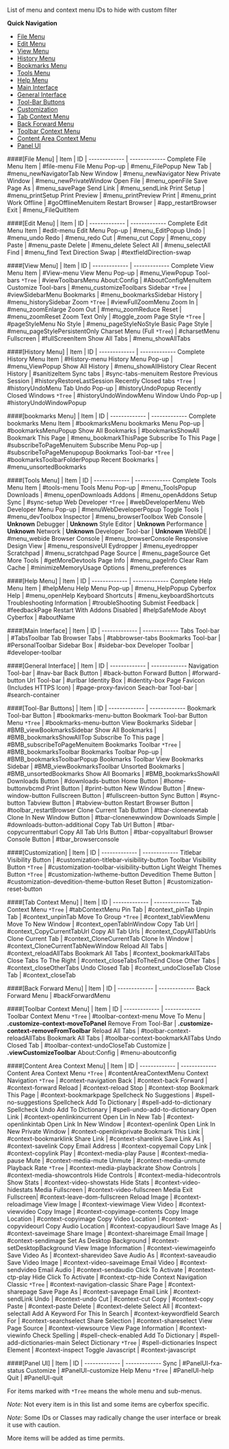 List of menu and context menu IDs to hide with custom filter

__Quick Navigation__

- [File Menu](#file-menu)
- [Edit Menu](#edit-menu)
- [View Menu](#view-menu)
- [History Menu](#history-menu)
- [Bookmarks Menu](#bookmarks-menu)
- [Tools Menu](#tools-menu)
- [Help Menu](#help-menu)
- [Main Interface](#main-interface)
- [General Interface](#general-interface)
- [Tool-Bar Buttons](#tool-bar-buttons)
- [Customization](#customization)
- [Tab Context Menu](#tab-context-menu)
- [Back Forward Menu](#back-forward-menu)
- [Toolbar Context Menu](#toolbar-context-menu)
- [Content Area Context Menu](#content-area-context-menu)
- [Panel UI](#panel-ui)



####[File Menu]
| Item | ID |
------------- | -------------
Complete File Menu Item | #file-menu
File Menu Pop-up | #menu_FilePopup
New Tab | #menu_newNavigatorTab
New Window | #menu_newNavigator
New Private Window | #menu_newPrivateWindow
Open File | #menu_openFile
Save Page As | #menu_savePage
Send Link | #menu_sendLink
Print Setup | #menu_printSetup
Print Preview | #menu_printPreview
Print | #menu_print
Work Offline | #goOfflineMenuitem
Restart Browser | #app_restartBrowser
Exit | #menu_FileQuitItem


####[Edit Menu]
| Item | ID |
------------- | -------------
Complete Edit Menu Item | #edit-menu
Edit Menu Pop-up | #menu_EditPopup
Undo | #menu_undo
Redo | #menu_redo
Cut | #menu_cut
Copy | #menu_copy
Paste | #menu_paste
Delete | #menu_delete
Select All | #menu_selectAll
Find | #menu_find
Text Direction Swap | #textfieldDirection-swap


####[View Menu]
| Item | ID |
------------- | -------------
Complete View Menu Item | #View-menu
View Menu Pop-up | #menu_ViewPopup
Tool-bars `*Tree` | #viewToolbarsMenu
About:Config | #AboutConfigMenuItem
Customize Tool-bars | #menu_customizeToolbars
Sidebar `*Tree` | #viewSidebarMenu
Bookmarks | #menu_bookmarksSidebar
History | #menu_historySidebar
Zoom `*Tree` | #viewFullZoomMenu
Zoom In | #menu_zoomEnlarge
Zoom Out | #menu_zoomReduce
Reset | #menu_zoomReset
Zoom Text Only | #toggle_zoom
Page Style `*Tree` | #pageStyleMenu
No Style | #menu_pageStyleNoStyle
Basic Page Style | #menu_pageStylePersistentOnly
Charset Menu (Full `*Tree`) | #charsetMenu
Fullscreen | #fullScreenItem
Show All Tabs | #menu_showAllTabs


####[History Menu]
| Item | ID |
------------- | -------------
Complete History Menu Item | #History-menu
History Menu Pop-up | #menu_ViewPopup
Show All History | #menu_showAllHistory
Clear Recent History | #sanitizeItem
Sync tabs | #sync-tabs-menuitem
Restore Previous Session | #historyRestoreLastSession
Recently Closed tabs `*Tree` | #historyUndoMenu
Tab Undo Pop-up | #historyUndoPopup
Recently Closed Windows `*Tree` | #historyUndoWindowMenu
Window Undo Pop-up | #historyUndoWindowPopup


####[bookmarks Menu]
| Item | ID |
------------- | -------------
Complete bookmarks Menu Item | #bookmarksMenu
bookmarks Menu Pop-up | #bookmarksMenuPopup
Show All Bookmarks | #bookmarksShowAll
Bookmark This Page | #menu_bookmarkThisPage
Subscribe To This Page | #subscribeToPageMenuitem
Subscribe Menu Pop-up | #subscribeToPageMenupopup
Bookmarks Tool-bar `*Tree` | #bookmarksToolbarFolderPopup
Recent Bookmarks | #menu_unsortedBookmarks


####[Tools Menu]
| Item | ID |
------------- | -------------
Complete Tools Menu Item | #tools-menu
Tools Menu Pop-up | #menu_ToolsPopup
Downloads | #menu_openDownloads
Addons | #menu_openAddons
Setup Sync | #sync-setup
Web Developer `*Tree` | #webDeveloperMenu
Web Developer Menu Pop-up | #menuWebDeveloperPopup
Toggle Tools | #menu_devToolbox
Inspector | #menu_browserToolbox
Web Console | __Unknown__
Debugger | __Unknown__
Style Editor | __Unknown__
Performance | __Unknown__
Network | __Unknown__
Developer Tool-bar | __Unknown__
WebIDE | #menu_webide
Browser Console | #menu_browserConsole
Responsive Design View | #menu_responsiveUI
Eydropper | #menu_eyedropper
Scratchpad | #menu_scratchpad
Page Source | #menu_pageSource
Get More Tools | #getMoreDevtools
Page Info | #menu_pageInfo
Clear Ram Cache | #minimizeMemoryUsage
Options | #menu_preferences


####[Help Menu]
| Item | ID |
------------- | -------------
Complete Help Menu Item | #helpMenu
Help Menu Pop-up | #menu_HelpPopup
Cyberfox Help | #menu_openHelp
Keyboard Shortcuts | #menu_keyboardShortcuts
Troubleshooting Information | #troubleShooting
Submist Feedback | #feedbackPage
Restart With Addons Disabled | #helpSafeMode
Aboyt Cyberfox | #aboutName


####[Main Interface]
| Item | ID |
------------- | -------------
Tabs Tool-bar | #TabsToolbar
Tab Browser Tabs | #tabbrowser-tabs
Bookmarks Tool-bar | #PersonalToolbar
Sidebar Box | #sidebar-box
Developer Toolbar | #developer-toolbar


####[General Interface]
| Item | ID |
------------- | -------------
Navigation Tool-bar | #nav-bar
Back Button | #back-button
Forward Button | #forward-button
Url Tool-bar | #urlbar
Identity Box | #identity-box
Page Favicon (Includes HTTPS Icon) | #page-proxy-favicon
Seach-bar Tool-bar | #search-container


####[Tool-Bar Buttons]
| Item | ID |
------------- | -------------
Bookmark Tool-bar Button | #bookmarks-menu-button
Bookmark Tool-bar Button Menu `*Tree` | #bookmarks-menu-button
View Bookmarks Sidebar | #BMB_viewBookmarksSidebar
Show All Bookmarks | #BMB_bookmarksShowAllTop
Subscribe To This page | #BMB_subscribeToPageMenuitem
Bookmarks Toolbar `*Tree` | #BMB_bookmarksToolbar
Bookmarks Toolbar Pop-up | #BMB_bookmarksToolbarPopup
Bookmarks Toolbar View Bookmarks Sidebar | #BMB_viewBookmarksToolbar
Unsorted Bookmarks | #BMB_unsortedBookmarks
Show All Boomarks | #BMB_bookmarksShowAll
Downloads Button | #downloads-button
Home Button | #home-buttonvbcmd
Print Button | #print-button
New Window Button | #new-window-button
Fullscreen Button | #fullscreen-button
Sync Button | #sync-button
Tabview Button | #tabview-button
Restart Browser Button | #toolbar_restartBrowser
Clone Current Tab Button | #tbar-clonenewtab
Clone In New Window Button | #tbar-clonenewwindow
Downloads Simple | #downloads-button-additional
Copy Tab Url Button | #tbar-copycurrenttaburl
Copy All Tab Urls Button | #tbar-copyalltaburl
Browser Console Button | #tbar_browserconsole



####[Customization]
| Item | ID |
------------- | -------------
Titlebar Visibility Button | #customization-titlebar-visibility-button
Toolbar Visibility Button `*Tree` | #customization-toolbar-visibility-button
Light Weight Themes Button `*Tree` | #customization-lwtheme-button
Devedition Theme Button | #customization-devedition-theme-button
Reset Button | #customization-reset-button


####[Tab Context Menu]
| Item | ID |
------------- | -------------
Tab Context Menu `*Tree` | #tabContextMenu
Pin Tab | #context_pinTab
Unpin Tab | #context_unpinTab
Move To Group `*Tree` | #context_tabViewMenu
Move To New Window | #context_openTabInWindow
Copy Tab Url | #context_CopyCurrentTabUrl
Copy All Tab Urls | #context_CopyAllTabUrls
Clone Current Tab | #context_CloneCurrentTab
Clone In Window | #context_CloneCurrentTabNewWindow
Reload All Tabs | #context_reloadAllTabs
Bookmark All Tabs | #context_bookmarkAllTabs
Close Tabs To The Right | #context_closeTabsToTheEnd
Close Other Tabs | #context_closeOtherTabs
Undo Closed Tab | #context_undoCloseTab
Close Tab | #context_closeTab


####[Back Forward Menu]
| Item | ID |
------------- | -------------
Back Forward Menu | #backForwardMenu


####[Toolbar Context Menu]
| Item | ID |
------------- | -------------
Toolbar Context Menu `*Tree` | #toolbar-context-menu
Move To Menu | __.customize-context-moveToPanel__
Remove From Tool-Bar | __.customize-context-removeFromToolbar__
Reload All Tabs | #toolbar-context-reloadAllTabs
Bookmark All Tabs | #toolbar-context-bookmarkAllTabs
Undo Closed Tab | #toolbar-context-undoCloseTab
Customize | __.viewCustomizeToolbar__
About:Config | #menu-aboutconfig


####[Content Area Context Menu]
| Item | ID |
------------- | -------------
Content Area Context Menu `*Tree` | #contentAreaContextMenu
Context Navigation `*Tree` | #context-navigation
Back | #context-back
Forward | #context-forward
Reload | #context-reload
Stop | #context-stop
Bookmark This Page | #context-bookmarkpage
Spellcheck No Suggestions | #spell-no-suggestions
Spellcheck Add To Dictionary | #spell-add-to-dictionary
Spellcheck Undo Add To Dictionary | #spell-undo-add-to-dictionary
Open Link | #context-openlinkincurrent
Open Lin In New Tab | #context-openlinkintab
Open Link In New Window | #context-openlink
Open Link In New Private Window | #context-openlinkprivate
Bookmark This Link | #context-bookmarklink
Share Link | #context-sharelink
Save Link As | #context-savelink
Copy Email Address | #context-copyemail
Copy Link | #context-copylink
Play | #context-media-play
Pause | #context-media-pause
Mute | #context-media-mute
Unmute | #context-media-unmute
Playback Rate `*Tree` | #context-media-playbackrate
Show Controls | #context-media-showcontrols
Hide Controls | #context-media-hidecontrols
Show Stats | #context-video-showstats
Hide Stats | #context-video-hidestats
Media Fullscreen | #context-video-fullscreen
Media Exit Fullscreen| #context-leave-dom-fullscreen
Reload Image | #context-reloadimage
View Image | #context-viewimage
View  Video | #context-viewvideo
Copy Image | #context-copyimage-contents
Copy Image Location | #context-copyimage
Copy Video Location | #context-copyvideourl
Copy Audio Location | #context-copyaudiourl
Save Image As | #context-saveimage
Share Image | #context-shareimage
Email Image | #context-sendimage
Set As Desktop Background | #context-setDesktopBackground
View Image Information | #context-viewimageinfo
Save Video As | #context-sharevideo
Save Audio As | #context-saveaudio
Save Video Image | #context-video-saveimage
Email Video | #context-sendvideo
Email Audio | #context-sendaudio
Click To Activate | #context-ctp-play
Hide Click To Activate | #context-ctp-hide
Context Navigation Classic `*Tree` | #context-navigation-classic
Share Page | #context-sharepage
Save Page As | #context-savepage
Email Link | #context-sendLink
Undo | #context-undo
Cut | #context-cut
Copy | #context-copy
Paste | #context-paste
Delete | #context-delete
Select All | #context-selectall
Add A Keyword For This In Search | #context-keywordfield
Search <Engine> For | #context-searchselect
Share Selection | #context-shareselect
View Page Source | #context-viewsource
View Page Information | #context-viewinfo
Check Spelling | #spell-check-enabled
Add To Dictionary | #spell-add-dictionaries-main
Select Dictionary `*Tree` | #spell-dictionaries
Inspect Element | #context-inspect
Toggle Javascript | #context-javascript

####[Panel UI]
| Item | ID |
------------- | -------------
Sync | #PanelUI-fxa-status
Customize | #PanelUI-customize
Help Menu `*Tree` | #PanelUI-help
Quit | #PanelUI-quit

For items marked with `*Tree` means the whole menu and sub-menus. 

*Note:* Not every item is in this list and some items are cyberfox specific.

*Note:* Some IDs or Classes may radically change the user interface or break it use with caution.

More items will be added as time permits.